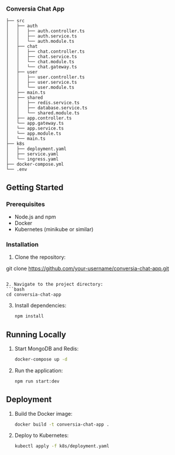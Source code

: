 
### Conversia Chat App

```
├── src
│   ├── auth
│   │   ├── auth.controller.ts
│   │   ├── auth.service.ts
│   │   └── auth.module.ts
│   ├── chat
│   │   ├── chat.controller.ts
│   │   ├── chat.service.ts
│   │   └── chat.module.ts
│   │   └── chat.gateway.ts
│   ├── user
│   │   ├── user.controller.ts
│   │   ├── user.service.ts
│   │   └── user.module.ts
│   ├── main.ts
│   ├── shared
│   │   ├── redis.service.ts
│   │   ├── database.service.ts
│   │   └── shared.module.ts
│   ├── app.controller.ts
│   └── app.gateway.ts
│   └── app.service.ts
│   └── app.module.ts
│   └── main.ts
├── k8s
│   ├── deployment.yaml
│   ├── service.yaml
│   └── ingress.yaml
├── docker-compose.yml
└── .env

```

## Getting Started

### Prerequisites

- Node.js and npm
- Docker
- Kubernetes (minikube or similar)

### Installation

1. Clone the repository:
     

git clone https://github.com/your-username/conversia-chat-app.git
   ```

2. Navigate to the project directory:
   ```bash
   cd conversia-chat-app
   ```

3. Install dependencies:
   ```bash
   npm install
   ```

## Running Locally

1. Start MongoDB and Redis:
   ```bash
   docker-compose up -d
   ```

2. Run the application:
   ```bash
   npm run start:dev
   ```

## Deployment

1. Build the Docker image:
   ```bash
   docker build -t conversia-chat-app .
   ```

2. Deploy to Kubernetes:
   ```bash
   kubectl apply -f k8s/deployment.yaml
   